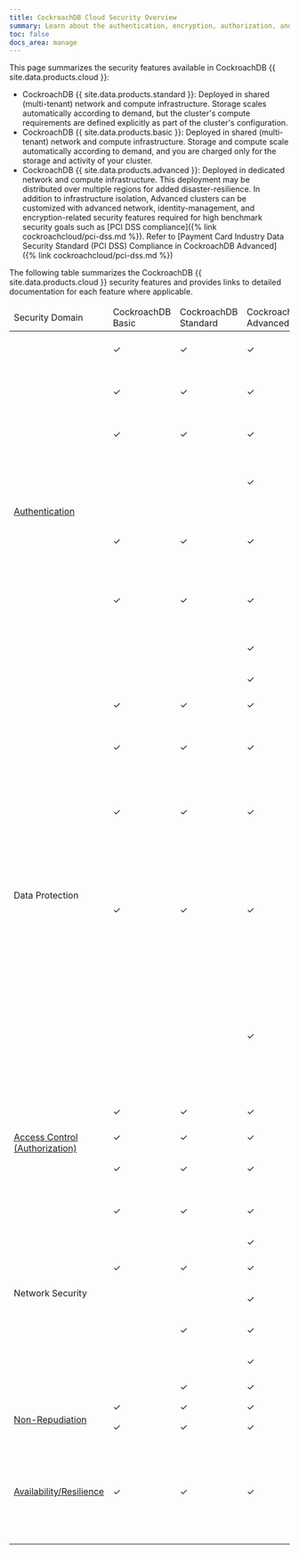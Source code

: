 ```yaml
---
title: CockroachDB Cloud Security Overview
summary: Learn about the authentication, encryption, authorization, and audit log features for CockroachDB Cloud clusters.
toc: false
docs_area: manage
---
```


This page summarizes the security features available in CockroachDB {{ site.data.products.cloud }}:

- CockroachDB {{ site.data.products.standard }}: Deployed in shared (multi-tenant) network and compute infrastructure. Storage scales automatically according to demand, but the cluster's compute requirements are defined explicitly as part of the cluster's configuration.
- CockroachDB {{ site.data.products.basic }}: Deployed in shared (multi-tenant) network and compute infrastructure. Storage and compute scale automatically according to demand, and you are charged only for the storage and activity of your cluster.
- CockroachDB {{ site.data.products.advanced }}: Deployed in dedicated network and compute infrastructure. This deployment may be distributed over multiple regions for added disaster-resilience. In addition to infrastructure isolation, Advanced clusters can be customized with advanced network, identity-management, and encryption-related security features required for high benchmark security goals such as [PCI DSS compliance]({% link cockroachcloud/pci-dss.md %}). Refer to [Payment Card Industry Data Security Standard (PCI DSS) Compliance in CockroachDB Advanced]({% link cockroachcloud/pci-dss.md %})

The following table summarizes the CockroachDB {{ site.data.products.cloud }} security features and provides links to detailed documentation for each feature where applicable.

<table markdown="1">
  <thead>
    <tr>
      <td width="120">Security Domain</td>
      <td>CockroachDB Basic</td>
      <td>CockroachDB Standard</td>
      <td>CockroachDB Advanced</td>
      <td>Feature</td>
    </tr>
  </thead>
  <tbody>
    <tr>
      <td rowspan="8"><a href="{% link cockroachcloud/authentication.md %}">Authentication</a></td>
      <td>✓</td>
      <td>✓</td>
      <td>✓</td>
      <td>Inter-node and node identity authentication using TLS 1.3</td>
    </tr>
    <tr>
      <td>✓</td>
      <td>✓</td>
      <td>✓</td>
      <td>Client identity authentication using a username and password</td>
    </tr>
    <tr>
      <td>✓</td>
      <td>✓</td>
      <td>✓</td>
      <td><a href="{% link {{ site.current_cloud_version }}/security-reference/scram-authentication.md %}">SASL/SCRAM-SHA-256 secure password-based authentication</a></td>
    </tr>
    <tr>
      <td>&nbsp;</td>
      <td>&nbsp;</td>
      <td>✓</td>
      <td>Cluster DB console authentication with third-party <a href="{% link {{ site.current_cloud_version }}/sso-db-console.md %}">Single Sign On (SSO)</a> using <a href="https://openid.net/connect/">OpenID Connect OIDC</a> or <a href="https://wikipedia.org/wiki/Security_Assertion_Markup_Language">SAML</a></td>
    </tr>
    <tr>
      <td>✓</td>
      <td>✓</td>
      <td>✓</td>
      <td>SQL Client authentication with <a href="{% link cockroachcloud/cloud-sso-sql.md %}">Cluster SSO</a> using CockroachDB Cloud as identity provider</td>
    </tr>
    <tr>
      <td>✓</td>
      <td>✓</td>
      <td>✓</td>
      <td>SQL Client authentication with <a href="{% link {{ site.current_cloud_version }}/sso-sql.md %}">Cluster SSO</a> using customer-managed identity providers</td>
    </tr>
    <tr>
      <td>&nbsp;</td>
      <td>&nbsp;</td>
      <td>✓</td>
      <td>Client identity authentication using <a href="{% link cockroachcloud/client-certs-dedicated.md %}">PKI certificates</a></td>
    </tr>
    <tr>
      <td>&nbsp;</td>
      <td>&nbsp;</td>
      <td>✓</td>
      <td><a href="{% link {{ site.current_cloud_version }}/manage-certs-revoke-ocsp.md %}">OCSP</a> certificate revocation protocol</td>
    </tr>
    <tr>
    <td rowspan="5" >Data Protection</a></td>
      <td>✓</td>
      <td>✓</td>
      <td>✓</td>
      <td>Encryption-in-flight using TLS 1.3</td>
    </tr>
    <tr>
      <td>✓</td>
      <td>✓</td>
      <td>✓</td>
      <td>Automatic backups for AWS clusters are encrypted-at-rest using <a href="https://docs.aws.amazon.com/AmazonS3/latest/dev/UsingServerSideEncryption.html">AWS S3’s server-side encryption</a></td>
    </tr>
    <tr>
      <td>✓</td>
      <td>✓</td>
      <td>✓</td>
      <td>Automatic backups for GCP clusters are encrypted-at-rest using <a href="https://cloud.google.com/storage/docs/encryption/default-keys">Google-managed server-side encryption keys</a></td>
    </tr>
    <tr>
      <td>✓</td>
      <td>✓</td>
      <td>✓</td>
      <td>Industry-standard encryption-at-rest provided at the infrastructure level by your chosen deployment environment, such as Google Cloud Platform (GCP), Amazon Web Services (AWS), or Microsoft Azure.
    </tr>
    <tr>
      <td>&nbsp;</td>
      <td>&nbsp;</td>
      <td>✓</td>
      <td><a href="{% link cockroachcloud/cmek.md %}">Customer Managed Encryption Keys (CMEK)</a>, with [Advanced security features]({% link cockroachcloud/create-an-advanced-cluster.md %}#step-6-configure-advanced-security-features) enabled.
    </tr>
    <tr>
    <td rowspan="3" ><a href="{% link cockroachcloud/authorization.md %}">Access Control (Authorization)</a></td>
      <td>✓</td>
      <td>✓</td>
      <td>✓</td>
      <td>SQL users with direct privilege management</td>
    </tr>
    <tr>
      <td>✓</td>
      <td>✓</td>
      <td>✓</td>
      <td>SQL Role-based access control (RBAC)</td>
    </tr>
    <tr>
      <td>✓</td>
      <td>✓</td>
      <td>✓</td>
      <td>Cloud Organization users with fine-grained access roles</td>
    </tr>
    <tr>
    <td rowspan="7">Network Security</td>
      <td>✓</td>
      <td>✓</td>
      <td>✓</td>
      <td><a href="{% link cockroachcloud/authentication.md %}">SQL-level configuration of allowed authentication attempts by IP address</a></td>
    </tr>
    <tr>
      <td>&nbsp;</td>
      <td>&nbsp;</td>
      <td>✓</td>
      <td><a href="{% link cockroachcloud/private-clusters.md %}">Private Clusters</a></td>
    </tr>
    <tr>
      <td>✓</td>
      <td>✓</td>
      <td>✓</td>
      <td>Network-level Configuration of allowed IP addresses</td>
    </tr>
    <tr>
      <td>&nbsp;</td>
      <td>&nbsp;</td>
      <td>✓</td>
      <td>Egress Perimeter Controls</td>
    </tr>
    <tr>
      <td>&nbsp;</td>
      <td>✓</td>
      <td>✓</td>
      <td><a href="{% link cockroachcloud/network-authorization.md %}#gcp-private-service-connect">Private Service Connect (PSC) (Preview)</a> for GCP clusters</td>
    </tr>
    <tr>
      <td>&nbsp;</td>
      <td>&nbsp;</td>
      <td>✓</td>
      <td><a href="{% link cockroachcloud/network-authorization.md %}#gcp-vpc-peering">VPC Peering</a> for GCP clusters</td>
    </tr>
    <tr>
      <td>&nbsp;</td>
      <td>✓</td>
      <td>✓</td>
      <td><a href="{% link cockroachcloud/network-authorization.md %}#aws-privatelink"></a>PrivateLink for AWS clusters. </td>
    </tr>
    <tr>
      <td rowspan="2"><a href="https://wikipedia.org/wiki/Non-repudiation">Non-Repudiation</a></td>
      <td>✓</td>
      <td>✓</td>
      <td>✓</td>
      <td><a href="{% link {{ site.current_cloud_version }}/sql-audit-logging.md %}">SQL Audit Logging</a></td>
    </tr>
    <tr>
      <td>✓</td>
      <td>✓</td>
      <td>✓</td>
      <td><a href="{% link cockroachcloud/cloud-org-audit-logs.md %}">Cloud Organization Audit Logging</a></td>
    </tr>
    <tr>
      <td><a href="{% link {{ site.current_cloud_version }}/demo-fault-tolerance-and-recovery.md %}">Availability/Resilience</a></td>
      <td>✓</td>
      <td>✓</td>
      <td>✓</td>
      <td>CockroachDB, as a distributed SQL database, is uniquely resilient by nature. A cluster can tolerate node failures as long as the majority of nodes remain functional. See <a href="{% link {{ site.current_cloud_version }}/demo-fault-tolerance-and-recovery.md %}">Disaster Recovery.</a></td>
    </tr>
  </thead>
</table>
